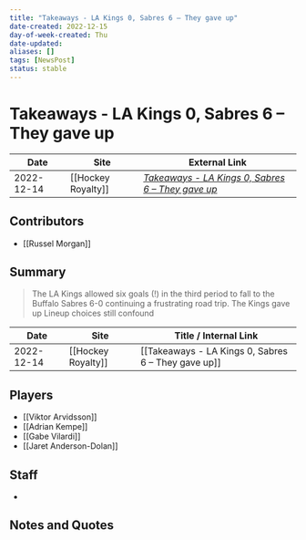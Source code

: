 ```yaml
---
title: "Takeaways - LA Kings 0, Sabres 6 – They gave up"
date-created: 2022-12-15
day-of-week-created: Thu
date-updated: 
aliases: []
tags: [NewsPost]
status: stable
---
```


# Takeaways - LA Kings 0, Sabres 6 – They gave up

| Date       | Site               | External Link                                                                                                                         |
| ---------- | ------------------ | ------------------------------------------------------------------------------------------------------------------------------------- |
| 2022-12-14 | [[Hockey Royalty]] | [*Takeaways - LA Kings 0, Sabres 6 – They gave up*](https://hockeyroyalty.com/2022/12/14/takeaways-la-kings-0-sabres-6-they-gave-up/) |

## Contributors
- [[Russel Morgan]]

## Summary
> The LA Kings allowed six goals (!) in the third period to fall to the Buffalo Sabres 6-0 continuing a frustrating road trip.
> The Kings gave up
> Lineup choices still confound

| Date       | Site               | Title / Internal Link                               |
| ---------- | ------------------ | --------------------------------------------------- |
| 2022-12-14 | [[Hockey Royalty]] | [[Takeaways - LA Kings 0, Sabres 6 – They gave up]] |

## Players
- [[Viktor Arvidsson]]
- [[Adrian Kempe]]
- [[Gabe Vilardi]]
- [[Jaret Anderson-Dolan]]

## Staff
- 

## Notes and Quotes

